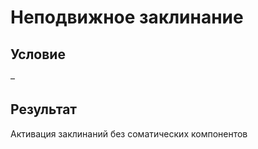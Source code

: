 # Неподвижное заклинание
## Условие
–
## Результат
Активация заклинаний без соматических компонентов